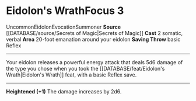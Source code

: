 ﻿---
actions: '[two-actions]'
area: 20-foot emanation around your eidolon
component:
- Somatic
- Verbal
heighten: '+1'
heighten_level: 3, 4, 5, 6, 7, 8, 9, 10
id: '1046'
level: '3'
name: Eidolon's Wrath
rarity: Uncommon
saving_throw: basicReflex
school: Evocation
source: '[[DATABASE/source/Secrets of Magic|Secrets of Magic]]'
trait:
- '[[DATABASE/trait/Eidolon|Eidolon]]'
- '[[DATABASE/trait/Evocation|Evocation]]'
- '[[DATABASE/trait/Summoner|Summoner]]'
- '[[DATABASE/trait/Uncommon|Uncommon]]'
type: Focus

---
# Eidolon's Wrath<span class="item-type">Focus 3</span>

<span class="trait-uncommon item-trait">Uncommon</span><span class="item-trait">Eidolon</span><span class="item-trait">Evocation</span><span class="item-trait">Summoner</span>
**Source** [[DATABASE/source/Secrets of Magic|Secrets of Magic]] 
**Cast** <span class="action-icon">2</span> somatic, verbal
**Area** 20-foot emanation around your eidolon
**Saving Throw** basic Reflex

---
Your eidolon releases a powerful energy attack that deals 5d6 damage of the type you chose when you took the [[DATABASE/feat/Eidolon's Wrath|Eidolon's Wrath]] feat, with a basic Reflex save.

---
**Heightened (+1)** The damage increases by 2d6.